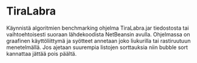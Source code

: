 TiraLabra
=========
Käynnistä algoritmien benchmarking ohjelma TiraLabra.jar tiedostosta tai vaihtoehtoisesti suoraan lähdekoodista NetBeansin avulla. Ohjelmassa on graafinen käyttöliittymä ja syötteet annetaan joko liukurilla tai rastiruutuun menetelmällä. Jos ajetaan suurempia listojen sorttauksia niin bubble sort kannattaa jättää pois päältä.
